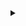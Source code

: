 <details>
  <summary></summary>

<div align="left" class="bold">
  Hello,
</div>
<br>
I'm Dinis Martinho, an 18 year-old machine-learning enthusiast. My practical experience includes working with Generative Adversarial Networks and Denoising Diffusion Probabilistic Models for tasks like image generation, style transfer, and image inpainting. Engaging in computer vision tasks such as segmentation, classification, and object detection has allowed me to develop foundational skills.
<br>

My most notable experience within this area involves contributing to the fifth-placed team, TeamZERO, during the MICCAI23  [ARCADE](https://arcade.grand-challenge.org/) (Automatic Region-based Coronary Artery Disease diagnostics using X-ray angiography images) competition. This collaborative effort not only provided me with valuable insights into the application of machine learning in real-world scenarios, especially in medical imaging contexts but also led to my active participation as one of the paper's authors, outlining the processes employed during the competition.

<br>
<div align="right" class="bold">
  Updated: 29/12/2023
</div>
</details>

<!-- 
<p align="center">
  <img src="https://img.shields.io/badge/-C%23-239120?style=flat&logo=c-sharp&logoColor=white" alt="C#">
  <img src="https://img.shields.io/badge/-Unity-000000?style=flat&logo=unity&logoColor=white" alt="Unity">
  <img src="https://img.shields.io/badge/-HLSL-FFD700?style=flat&logo=unity&logoColor=white" alt="HLSL">
  <img src="https://img.shields.io/badge/-React.js-61DAFB?style=flat&logo=react&logoColor=white" alt="React.js">
  <img src="https://img.shields.io/badge/-Tailwind_CSS-38B2AC?style=flat&logo=tailwind-css&logoColor=white" alt="Tailwind CSS">
  <img src="https://img.shields.io/badge/-Python-3776AB?style=flat&logo=python&logoColor=white" alt="Python">
  <img src="https://img.shields.io/badge/-PyTorch-EE4C2C?style=flat&logo=pytorch&logoColor=white" alt="PyTorch">
  <img src="https://img.shields.io/badge/-TensorFlow-FF6F00?style=flat&logo=tensorflow&logoColor=white" alt="TensorFlow">
</p>
